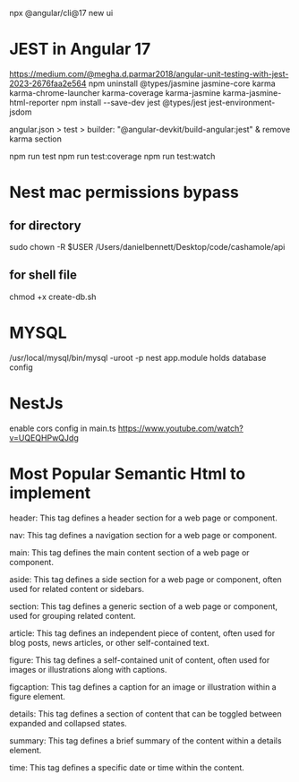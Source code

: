 npx @angular/cli@17 new ui

# JEST in Angular 17
https://medium.com/@megha.d.parmar2018/angular-unit-testing-with-jest-2023-2676faa2e564
npm uninstall @types/jasmine jasmine-core karma karma-chrome-launcher karma-coverage karma-jasmine karma-jasmine-html-reporter
npm install --save-dev jest @types/jest jest-environment-jsdom

angular.json > test > builder: "@angular-devkit/build-angular:jest"  & remove karma section

npm run test
npm run test:coverage
npm run test:watch

# Nest mac permissions bypass
## for directory
sudo chown -R $USER /Users/danielbennett/Desktop/code/cashamole/api
## for shell file
chmod +x create-db.sh

# MYSQL
/usr/local/mysql/bin/mysql -uroot -p
nest app.module holds database config

# NestJs
enable cors config in main.ts
https://www.youtube.com/watch?v=UQEQHPwQJdg


# Most Popular Semantic Html to implement

header: This tag defines a header section for a web page or component.

nav: This tag defines a navigation section for a web page or component.

main: This tag defines the main content section of a web page or component.

aside: This tag defines a side section for a web page or component, often used for related content or sidebars.

section: This tag defines a generic section of a web page or component, used for grouping related content.

article: This tag defines an independent piece of content, often used for blog posts, news articles, or other self-contained text.

figure: This tag defines a self-contained unit of content, often used for images or illustrations along with captions.

figcaption: This tag defines a caption for an image or illustration within a figure element.

details: This tag defines a section of content that can be toggled between expanded and collapsed states.

summary: This tag defines a brief summary of the content within a details element.

time: This tag defines a specific date or time within the content.